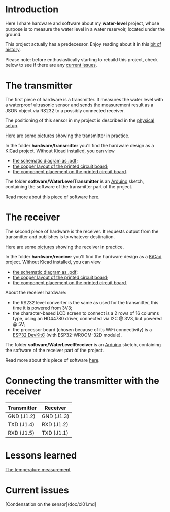 # Introduction
Here I share hardware and software about my **water-level** project,
whose purpose is to measure the water level in a water reservoir,
located under the ground.

This project actually has a predecessor. Enjoy reading about it in this [bit of history](doc/history.md).

Please note: before enthusiastically starting to rebuild this project,
check below to see if there are any [current issues](#current-issues).
# The transmitter
The first piece of hardware is a transmitter.
It measures the water level with a waterproof ultrasonic sensor and sends the measurement result as a JSON object via RS232 to a possibly connected receiver.

The positioning of this sensor in my project is described in the [physical setup](doc/physical.md).

Here are some [pictures](doc/pictures-transmitter.md) showing the transmitter in practice.

In the folder **hardware/transmitter** you'll find the hardware design as a [KiCad](https://www.kicad-pcb.org/) project.
Without Kicad installed, you can view
- [the schematic diagram as .pdf](../master/hardware/transmitter.pdf);
- [the copper layout of the printed circuit board](../master/hardware/transmitter_cu.pdf);
- [the component placement on the printed circuit board](../master/hardware/transmitter_silk.pdf).

The folder **software/WaterLevelTransmitter** is an [Arduino](https://www.arduino.cc/) sketch, containing the software of the transmitter part of the project.

Read more about this piece of software [here](doc/water-level-transmitter-software.md).

# The receiver
The second piece of hardware is the receiver.
It requests output from the transmitter and publishes is to whatever destination.

Here are some [pictures](doc/pictures-receiver.md) showing the receiver in practice.

In the folder **hardware/receiver** you'll find the hardware design as a [KiCad](https://www.kicad-pcb.org/) project.
Without Kicad installed, you can view
- [the schematic diagram as .pdf](../master/hardware/receiver.pdf);
- [the copper layout of the printed circuit board](../master/hardware/receiver_cu.pdf);
- [the component placement on the printed circuit board](../master/hardware/receiver_silk.pdf).

About the receiver hardware:
- the RS232 level converter is the same as used for the transmitter, this time it is powered from 3V3;
- the character-based LCD screen to connect is a 2 rows of 16 columns type, using an HD44780 driver, connected via I2C @ 3V3, but powered @ 5V;
- the processor board (chosen because of its WiFi connectivity) is a [ESP32 DevKitC](https://docs.espressif.com/projects/esp-idf/en/latest/esp32/hw-reference/esp32/get-started-devkitc.html)
 (with ESP32-WROOM-32D module).

The folder **software/WaterLevelReceiver** is an [Arduino](https://www.arduino.cc/) sketch, containing the software of the receiver part of the project.

Read more about this piece of software [here](doc/water-level-receiver-software.md).

# Connecting the transmitter with the receiver

| Transmitter | Receiver   |
| ----------- | ---------- |
| GND (J1.2)  | GND (J1.3) |
| TXD (J1.4)  | RXD (J1.2) |
| RXD (J1.5)  | TXD (J1.1) |

# Lessons learned
[The temperature measurement](doc/ll01.md)

# Current issues
[Condensation on the sensor](doc/ci01.md]



